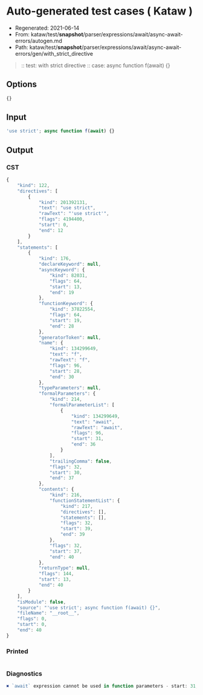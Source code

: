 # Auto-generated test cases ( Kataw )
- Regenerated: 2021-06-14
- From: kataw/test/__snapshot__/parser/expressions/await/async-await-errors/autogen.md
- Path: kataw/test/__snapshot__/parser/expressions/await/async-await-errors/gen/with_strict_directive
> :: test: with strict directive
> :: case: async function f(await) {}
## Options

`````js
{}
`````
## Input

`````js
'use strict'; async function f(await) {}
`````
## Output

### CST

```javascript
{
    "kind": 122,
    "directives": [
        {
            "kind": 201392131,
            "text": "use strict",
            "rawText": "'use strict'",
            "flags": 4194400,
            "start": 0,
            "end": 12
        }
    ],
    "statements": [
        {
            "kind": 176,
            "declareKeyword": null,
            "asyncKeyword": {
                "kind": 82031,
                "flags": 64,
                "start": 13,
                "end": 19
            },
            "functionKeyword": {
                "kind": 37822554,
                "flags": 64,
                "start": 19,
                "end": 28
            },
            "generatorToken": null,
            "name": {
                "kind": 134299649,
                "text": "f",
                "rawText": "f",
                "flags": 96,
                "start": 28,
                "end": 30
            },
            "typeParameters": null,
            "formalParameters": {
                "kind": 214,
                "formalParameterList": [
                    {
                        "kind": 134299649,
                        "text": "await",
                        "rawText": "await",
                        "flags": 96,
                        "start": 31,
                        "end": 36
                    }
                ],
                "trailingComma": false,
                "flags": 32,
                "start": 30,
                "end": 37
            },
            "contents": {
                "kind": 216,
                "functionStatementList": {
                    "kind": 217,
                    "directives": [],
                    "statements": [],
                    "flags": 32,
                    "start": 39,
                    "end": 39
                },
                "flags": 32,
                "start": 37,
                "end": 40
            },
            "returnType": null,
            "flags": 144,
            "start": 13,
            "end": 40
        }
    ],
    "isModule": false,
    "source": "'use strict'; async function f(await) {}",
    "fileName": "__root__",
    "flags": 0,
    "start": 0,
    "end": 40
}
```

### Printed

```javascript

```

### Diagnostics

```javascript
✖ `await` expression cannot be used in function parameters - start: 31, end: 36

```

